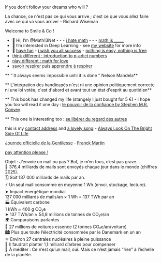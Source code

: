 If you don't follow your dreams who will ? 
  
La chance, ce n'est pas ce qui vous arrive ; c'est ce que vous allez faire avec ce qui va vous arriver - Richard Wiseman  
  
Welcome to Smile & Co !

- 👋 Hi, I’m @Math13Net - - - [i hate math](https://youtu.be/ytVneQUA5-c) - - - [math is _____](https://youtu.be/hB6bfw622fo)
- 👀 I’m interested in Deep Learning - see [my website](https://sites.google.com/view/introduction-deep-learning/accueil) for more info
- 🌱 [have fun](https://youtu.be/CwzjlmBLfrQ) - [i wish you all success](https://youtu.be/1bumPyvzCyo) - [nothing is easy, nothing is free](https://youtu.be/SSV2ynRScQA)
- [think different : introduction to p-adict numbers](https://youtu.be/3gyHKCDq1YA?si=h53LGlX32wGySUCS)
- [play different : math for love](https://mathforlove.com/)
- [savoir respirer](https://youtu.be/RIjjUxwaqTI?si=Es2jer2tbDO15Q9s) puis [apprendre à respirer](https://www.mrjamesnestor.com/breathing-videos)

** “ It always seems impossible until it is done ” Nelson Mandela**  
  
** L'intégration des handicapés n'est ni une opinion politiquement correcte ni une loi votée, c'est d'abord et avant tout un état d'esprit au quotidien**  

** This book has changed my life (stangely I just bought for 5 €) - I hope you too will read it one day : [le pouvoir de la confiance by Stephen M.R. Convey](https://www.amazon.fr/pouvoir-confiance-Stephen-Covey/dp/229002578X)

** This one is interesting too :  [se libérer du regard des autres](https://youtu.be/3-FiqgVzXqY?si=8HbjLOqddBy9L13J)
  
  this is my [contact address](https://youtu.be/nq-dchJPXGA)
  and [a lovely song](https://youtu.be/BR6pYICqZT0?si=1ZS4wxUYN_nfHw3s) - [Always Look On The Bright Side Of Life](https://youtu.be/SJUhlRoBL8M?si=1bZYnOg0n-davdg8)

[Journée officielle de la Gentilesse](https://www.journeedelagentillesse.ca/) - [Franck Martin](https://www.editions-eyrolles.com/auteurs/franck-martin)

[pay attention please !](https://youtu.be/4GEoTPQj91I?si=9idt9YRTsdtKO05v)

Objet : J’envoie un mail ou pas ? Bof, je m’en fous, c’est pas grave…  
📨 376,4 milliards de mails sont envoyés chaque jour dans le monde (chiffres 2025).  
🗓️ Soit 137 000 milliards de mails par an.  
⚡ Un seul mail consomme en moyenne 1 Wh (envoi, stockage, lecture).  
➤ Impact énergétique mondial  
137 000 milliards de mails/an × 1 Wh = 137 TWh par an  
🏭 Équivalent carbone  
1 kWh ≈ 400 g CO₂e  
➤ 137 TWh/an ≈ 54,8 millions de tonnes de CO₂e/an  
🌍 Comparaisons parlantes  
🚗 27 millions de voitures essence (2 tonnes CO₂e/an/voiture)  
🏙️ Plus que toute l’électricité consommée par le Danemark en un an  
⚛️ Environ 27 centrales nucléaires à pleine puissance  
🌲 Il faudrait planter 1,1 milliard d’arbres pour compenser  
🧠 À méditer :  Ce n’est qu’un mail, oui. Mais ce n’est jamais “rien” à l’échelle de la planète.  


<!---
Math13Net/Math13Net is a ✨ special ✨ repository because its `README.md` (this file) appears on your GitHub profile.
You can click the Preview link to take a look at your changes.


--->


